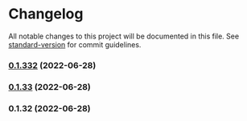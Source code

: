 # Changelog

All notable changes to this project will be documented in this file. See [standard-version](https://github.com/conventional-changelog/standard-version) for commit guidelines.

### [0.1.332](https://github.com/m-e-hers/MECMAPI/compare/v0.1.33...v0.1.332) (2022-06-28)

### [0.1.33](https://github.com/m-e-hers/MECMAPI/compare/v0.1.32...v0.1.33) (2022-06-28)

### 0.1.32 (2022-06-28)
